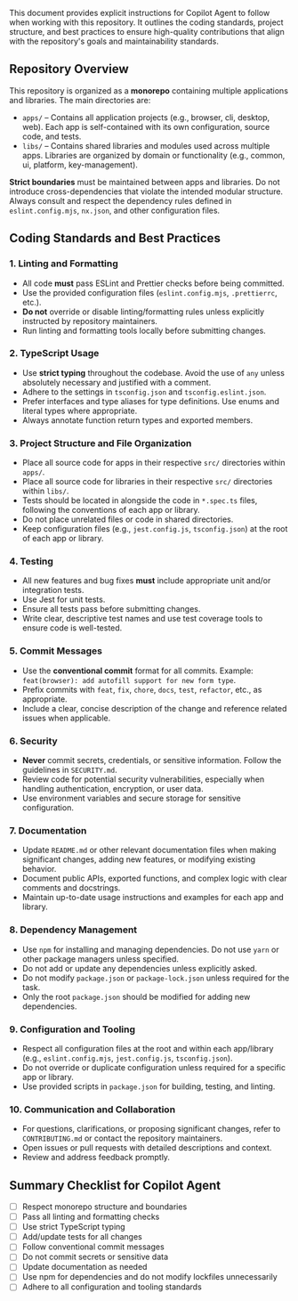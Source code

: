 This document provides explicit instructions for Copilot Agent to follow when working with this
repository. It outlines the coding standards, project structure, and best practices to ensure
high-quality contributions that align with the repository's goals and maintainability standards.

## Repository Overview

This repository is organized as a **monorepo** containing multiple applications and libraries. The
main directories are:

- `apps/` – Contains all application projects (e.g., browser, cli, desktop, web). Each app is
  self-contained with its own configuration, source code, and tests.
- `libs/` – Contains shared libraries and modules used across multiple apps. Libraries are organized
  by domain or functionality (e.g., common, ui, platform, key-management).

**Strict boundaries** must be maintained between apps and libraries. Do not introduce
cross-dependencies that violate the intended modular structure. Always consult and respect the
dependency rules defined in `eslint.config.mjs`, `nx.json`, and other configuration files.

## Coding Standards and Best Practices

### 1. Linting and Formatting

- All code **must** pass ESLint and Prettier checks before being committed.
- Use the provided configuration files (`eslint.config.mjs`, `.prettierrc`, etc.).
- **Do not** override or disable linting/formatting rules unless explicitly instructed by repository
  maintainers.
- Run linting and formatting tools locally before submitting changes.

### 2. TypeScript Usage

- Use **strict typing** throughout the codebase. Avoid the use of `any` unless absolutely necessary
  and justified with a comment.
- Adhere to the settings in `tsconfig.json` and `tsconfig.eslint.json`.
- Prefer interfaces and type aliases for type definitions. Use enums and literal types where
  appropriate.
- Always annotate function return types and exported members.

### 3. Project Structure and File Organization

- Place all source code for apps in their respective `src/` directories within `apps/`.
- Place all source code for libraries in their respective `src/` directories within `libs/`.
- Tests should be located in alongside the code in `*.spec.ts` files, following the conventions of
  each app or library.
- Do not place unrelated files or code in shared directories.
- Keep configuration files (e.g., `jest.config.js`, `tsconfig.json`) at the root of each app or
  library.

### 4. Testing

- All new features and bug fixes **must** include appropriate unit and/or integration tests.
- Use Jest for unit tests.
- Ensure all tests pass before submitting changes.
- Write clear, descriptive test names and use test coverage tools to ensure code is well-tested.

### 5. Commit Messages

- Use the **conventional commit** format for all commits. Example:
  `feat(browser): add autofill support for new form type`.
- Prefix commits with `feat`, `fix`, `chore`, `docs`, `test`, `refactor`, etc., as appropriate.
- Include a clear, concise description of the change and reference related issues when applicable.

### 6. Security

- **Never** commit secrets, credentials, or sensitive information. Follow the guidelines in
  `SECURITY.md`.
- Review code for potential security vulnerabilities, especially when handling authentication,
  encryption, or user data.
- Use environment variables and secure storage for sensitive configuration.

### 7. Documentation

- Update `README.md` or other relevant documentation files when making significant changes, adding
  new features, or modifying existing behavior.
- Document public APIs, exported functions, and complex logic with clear comments and docstrings.
- Maintain up-to-date usage instructions and examples for each app and library.

### 8. Dependency Management

- Use `npm` for installing and managing dependencies. Do not use `yarn` or other package managers
  unless specified.
- Do not add or update any dependencies unless explicitly asked.
- Do not modify `package.json` or `package-lock.json` unless required for the task.
- Only the root `package.json` should be modified for adding new dependencies.

### 9. Configuration and Tooling

- Respect all configuration files at the root and within each app/library (e.g.,
  `eslint.config.mjs`, `jest.config.js`, `tsconfig.json`).
- Do not override or duplicate configuration unless required for a specific app or library.
- Use provided scripts in `package.json` for building, testing, and linting.

### 10. Communication and Collaboration

- For questions, clarifications, or proposing significant changes, refer to `CONTRIBUTING.md` or
  contact the repository maintainers.
- Open issues or pull requests with detailed descriptions and context.
- Review and address feedback promptly.

## Summary Checklist for Copilot Agent

- [ ] Respect monorepo structure and boundaries
- [ ] Pass all linting and formatting checks
- [ ] Use strict TypeScript typing
- [ ] Add/update tests for all changes
- [ ] Follow conventional commit messages
- [ ] Do not commit secrets or sensitive data
- [ ] Update documentation as needed
- [ ] Use npm for dependencies and do not modify lockfiles unnecessarily
- [ ] Adhere to all configuration and tooling standards
